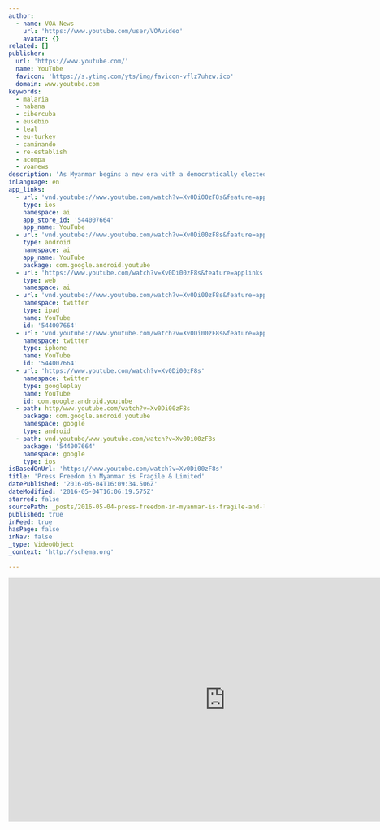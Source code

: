 ```yaml
---
author:
  - name: VOA News
    url: 'https://www.youtube.com/user/VOAvideo'
    avatar: {}
related: []
publisher:
  url: 'https://www.youtube.com/'
  name: YouTube
  favicon: 'https://s.ytimg.com/yts/img/favicon-vflz7uhzw.ico'
  domain: www.youtube.com
keywords:
  - malaria
  - habana
  - cibercuba
  - eusebio
  - leal
  - eu-turkey
  - caminando
  - re-establish
  - acompa
  - voanews
description: 'As Myanmar begins a new era with a democratically elected government, many issues of the past confront the new leadership. Among them is press freedom in a country where journalists have been routinely harassed or jailed. Originally published at - http://www.voanews.com/media/video/press-freedom-in-myanmar-is-fragile-and-limited/3314791.html'
inLanguage: en
app_links:
  - url: 'vnd.youtube://www.youtube.com/watch?v=Xv0Di00zF8s&feature=applinks'
    type: ios
    namespace: ai
    app_store_id: '544007664'
    app_name: YouTube
  - url: 'vnd.youtube://www.youtube.com/watch?v=Xv0Di00zF8s&feature=applinks'
    type: android
    namespace: ai
    app_name: YouTube
    package: com.google.android.youtube
  - url: 'https://www.youtube.com/watch?v=Xv0Di00zF8s&feature=applinks'
    type: web
    namespace: ai
  - url: 'vnd.youtube://www.youtube.com/watch?v=Xv0Di00zF8s&feature=applinks'
    namespace: twitter
    type: ipad
    name: YouTube
    id: '544007664'
  - url: 'vnd.youtube://www.youtube.com/watch?v=Xv0Di00zF8s&feature=applinks'
    namespace: twitter
    type: iphone
    name: YouTube
    id: '544007664'
  - url: 'https://www.youtube.com/watch?v=Xv0Di00zF8s'
    namespace: twitter
    type: googleplay
    name: YouTube
    id: com.google.android.youtube
  - path: http/www.youtube.com/watch?v=Xv0Di00zF8s
    package: com.google.android.youtube
    namespace: google
    type: android
  - path: vnd.youtube/www.youtube.com/watch?v=Xv0Di00zF8s
    package: '544007664'
    namespace: google
    type: ios
isBasedOnUrl: 'https://www.youtube.com/watch?v=Xv0Di00zF8s'
title: 'Press Freedom in Myanmar is Fragile & Limited'
datePublished: '2016-05-04T16:09:34.506Z'
dateModified: '2016-05-04T16:06:19.575Z'
starred: false
sourcePath: _posts/2016-05-04-press-freedom-in-myanmar-is-fragile-and-limited.md
published: true
inFeed: true
hasPage: false
inNav: false
_type: VideoObject
_context: 'http://schema.org'

---
```

<iframe src="https://cdn.embedly.com/widgets/media.html?src=https%3A%2F%2Fwww.youtube.com%2Fembed%2FXv0Di00zF8s%3Ffeature%3Doembed&amp;url=https%3A%2F%2Fwww.youtube.com%2Fwatch%3Fv%3DXv0Di00zF8s&amp;image=https%3A%2F%2Fi.ytimg.com%2Fvi%2FXv0Di00zF8s%2Fhqdefault.jpg&amp;key=b7d04c9b404c499eba89ee7072e1c4f7&amp;type=text%2Fhtml&amp;schema=youtube" width="854" height="480" scrolling="no" frameborder="0" allowfullscreen="" style=""></iframe>
